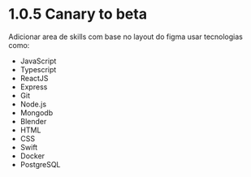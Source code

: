 # 1.0.5 Canary to beta
Adicionar area de skills com base no layout do figma
usar tecnologias como:

- JavaScript
- Typescript
- ReactJS
- Express
- Git
- Node.js
- Mongodb
- Blender
- HTML
- CSS
- Swift
- Docker
- PostgreSQL